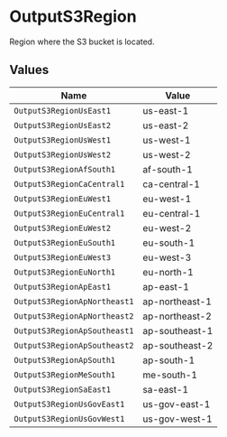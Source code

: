 # OutputS3Region

Region where the S3 bucket is located.


## Values

| Name                         | Value                        |
| ---------------------------- | ---------------------------- |
| `OutputS3RegionUsEast1`      | us-east-1                    |
| `OutputS3RegionUsEast2`      | us-east-2                    |
| `OutputS3RegionUsWest1`      | us-west-1                    |
| `OutputS3RegionUsWest2`      | us-west-2                    |
| `OutputS3RegionAfSouth1`     | af-south-1                   |
| `OutputS3RegionCaCentral1`   | ca-central-1                 |
| `OutputS3RegionEuWest1`      | eu-west-1                    |
| `OutputS3RegionEuCentral1`   | eu-central-1                 |
| `OutputS3RegionEuWest2`      | eu-west-2                    |
| `OutputS3RegionEuSouth1`     | eu-south-1                   |
| `OutputS3RegionEuWest3`      | eu-west-3                    |
| `OutputS3RegionEuNorth1`     | eu-north-1                   |
| `OutputS3RegionApEast1`      | ap-east-1                    |
| `OutputS3RegionApNortheast1` | ap-northeast-1               |
| `OutputS3RegionApNortheast2` | ap-northeast-2               |
| `OutputS3RegionApSoutheast1` | ap-southeast-1               |
| `OutputS3RegionApSoutheast2` | ap-southeast-2               |
| `OutputS3RegionApSouth1`     | ap-south-1                   |
| `OutputS3RegionMeSouth1`     | me-south-1                   |
| `OutputS3RegionSaEast1`      | sa-east-1                    |
| `OutputS3RegionUsGovEast1`   | us-gov-east-1                |
| `OutputS3RegionUsGovWest1`   | us-gov-west-1                |